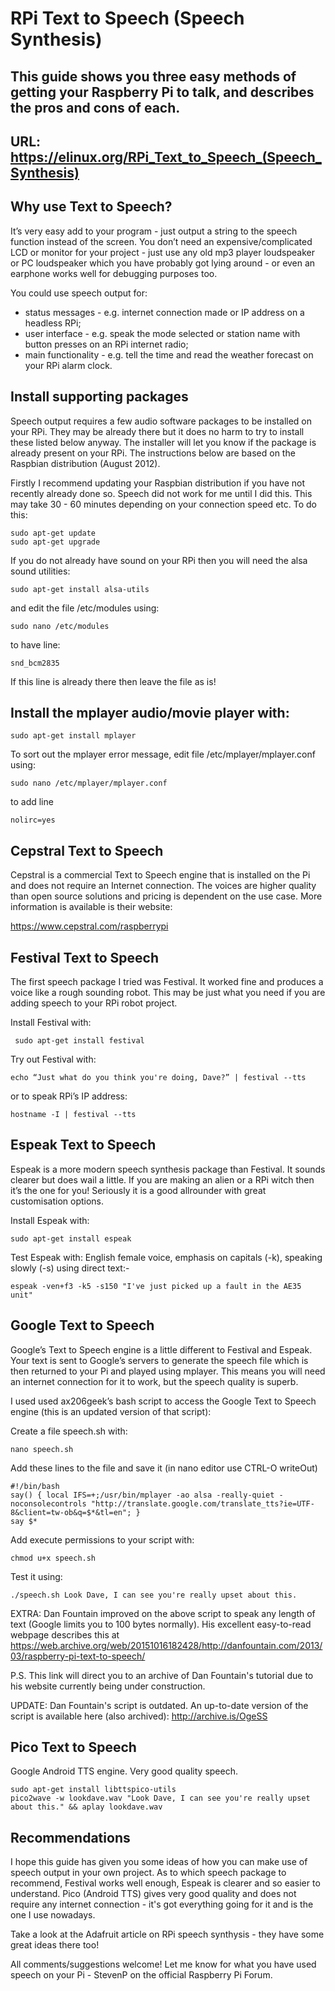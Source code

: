 # RPi Text to Speech (Speech Synthesis)
This guide shows you three easy methods of getting your Raspberry Pi to talk, and describes the pros and cons of each.
---
URL: https://elinux.org/RPi_Text_to_Speech_(Speech_Synthesis)
---
## Why use Text to Speech?
It’s very easy add to your program - just output a string to the speech function instead of the screen. You don’t need an expensive/complicated LCD or monitor for your project - just use any old mp3 player loudspeaker or PC loudspeaker which you have probably got lying around - or even an earphone works well for debugging purposes too.

You could use speech output for:
- status messages - e.g. internet connection made or IP address on a headless RPi;
- user interface - e.g. speak the mode selected or station name with button presses on an RPi internet radio;
- main functionality - e.g. tell the time and read the weather forecast on your RPi alarm clock.

## Install supporting packages
Speech output requires a few audio software packages to be installed on your RPi. They may be already there but it does no harm to try to install these listed below anyway. The installer will let you know if the package is already present on your RPi. The instructions below are based on the Raspbian distribution (August 2012).

Firstly I recommend updating your Raspbian distribution if you have not recently already done so. Speech did not work for me until I did this. This may take 30 - 60 minutes depending on your connection speed etc. To do this:

    sudo apt-get update
    sudo apt-get upgrade
If you do not already have sound on your RPi then you will need the alsa sound utilities:

    sudo apt-get install alsa-utils
and edit the file /etc/modules using:

    sudo nano /etc/modules
to have line:

    snd_bcm2835 
If this line is already there then leave the file as is!

## Install the mplayer audio/movie player with:

    sudo apt-get install mplayer
To sort out the mplayer error message, edit file /etc/mplayer/mplayer.conf using:

    sudo nano /etc/mplayer/mplayer.conf
to add line

    nolirc=yes
## Cepstral Text to Speech
Cepstral is a commercial Text to Speech engine that is installed on the Pi and does not require an Internet connection. The voices are higher quality than open source solutions and pricing is dependent on the use case. More information is available is their website:

https://www.cepstral.com/raspberrypi

## Festival Text to Speech
The first speech package I tried was Festival. It worked fine and produces a voice like a rough sounding robot. This may be just what you need if you are adding speech to your RPi robot project.

Install Festival with:

     sudo apt-get install festival
Try out Festival with:

    echo “Just what do you think you're doing, Dave?” | festival --tts
or to speak RPi’s IP address:

    hostname -I | festival --tts
## Espeak Text to Speech
Espeak is a more modern speech synthesis package than Festival. It sounds clearer but does wail a little. If you are making an alien or a RPi witch then it’s the one for you! Seriously it is a good allrounder with great customisation options.

Install Espeak with:

    sudo apt-get install espeak
Test Espeak with: English female voice, emphasis on capitals (-k), speaking slowly (-s) using direct text:-

    espeak -ven+f3 -k5 -s150 "I've just picked up a fault in the AE35 unit"
## Google Text to Speech
Google’s Text to Speech engine is a little different to Festival and Espeak. Your text is sent to Google’s servers to generate the speech file which is then returned to your Pi and played using mplayer. This means you will need an internet connection for it to work, but the speech quality is superb.

I used used ax206geek’s bash script to access the Google Text to Speech engine (this is an updated version of that script):

Create a file speech.sh with:

    nano speech.sh
Add these lines to the file and save it (in nano editor use CTRL-O writeOut)

    #!/bin/bash
    say() { local IFS=+;/usr/bin/mplayer -ao alsa -really-quiet -noconsolecontrols "http://translate.google.com/translate_tts?ie=UTF-8&client=tw-ob&q=$*&tl=en"; }
    say $*
Add execute permissions to your script with:

    chmod u+x speech.sh
Test it using:

    ./speech.sh Look Dave, I can see you're really upset about this.
EXTRA: Dan Fountain improved on the above script to speak any length of text (Google limits you to 100 bytes normally). His excellent easy-to-read webpage describes this at https://web.archive.org/web/20151016182428/http://danfountain.com/2013/03/raspberry-pi-text-to-speech/

P.S. This link will direct you to an archive of Dan Fountain's tutorial due to his website currently being under construction.

UPDATE: Dan Fountain's script is outdated. An up-to-date version of the script is available here (also archived): http://archive.is/OgeSS

## Pico Text to Speech
Google Android TTS engine. Very good quality speech.

    sudo apt-get install libttspico-utils
    pico2wave -w lookdave.wav "Look Dave, I can see you're really upset about this." && aplay lookdave.wav
## Recommendations
I hope this guide has given you some ideas of how you can make use of speech output in your own project. As to which speech package to recommend, Festival works well enough, Espeak is clearer and so easier to understand. Pico (Android TTS) gives very good quality and does not require any internet connection - it's got everything going for it and is the one I use nowadays.

Take a look at the Adafruit article on RPi speech synthysis - they have some great ideas there too!

All comments/suggestions welcome! Let me know for what you have used speech on your Pi - StevenP on the official Raspberry Pi Forum.
